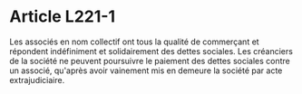 # Article L221-1

Les associés en nom collectif ont tous la qualité de commerçant et répondent indéfiniment et solidairement des dettes sociales.   Les créanciers de la société ne peuvent poursuivre le paiement des dettes sociales contre un associé, qu'après avoir vainement mis en demeure la société par acte extrajudiciaire.